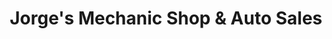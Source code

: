 ---
title: "Jorge's Mechanic Shop & Auto Sales"
url: /houston/jorges-mechanic-shop-and-auto-sales/
shop: car repair
---
